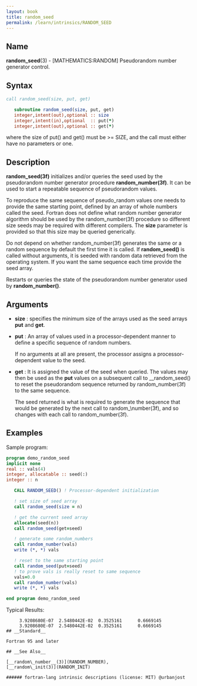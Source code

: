 ```yaml
---
layout: book
title: random_seed
permalink: /learn/intrinsics/RANDOM_SEED
---
```

## __Name__
__random\_seed__(3) - \[MATHEMATICS:RANDOM\] Pseudorandom number generator control.

## __Syntax__
```fortran
call random_seed(size, put, get)

   subroutine random_seed(size, put, get)
   integer,intent(out),optional :: size
   integer,intent(in),optional  :: put(*)
   integer,intent(out),optional :: get(*)
```
where the size of put() and get() must be >= SIZE, and the call must
either have no parameters or one.
## __Description__

__random\_seed(3f)__ initializes and/or queries the seed used by the
pseudorandom number generator procedure __random\_number(3f)__.  It can
be used to start a repeatable sequence of pseudorandom values.

To reproduce the same sequence of pseudo\_random values one needs to
provide the same starting point, defined by an array of whole numbers
called the seed. Fortran does not define what random number generator
algorithm should be used by the random\_number(3f) procedure so different
size seeds may be required with different compilers. The __size__
parameter is provided so that this size may be queried generically.

Do not depend on whether random\_number(3f) generates the same or a random
sequence by default the first time it is called. If __random\_seed()__
is called without arguments, it is seeded with random data retrieved
from the operating system. If you want the same sequence each time 
provide the seed array.

Restarts or queries the state of the pseudorandom number generator used
by __random\_number()__.

## __Arguments__

  - __size__
    : specifies the minimum size of the arrays used
      as the seed arrays __put__ and __get__.

  - __put__
    : An array of values used in a processor-dependent manner to define
    a specific sequence of random numbers.

    If no arguments at all  are present, the processor assigns a
    processor-dependent value to the seed.

  - __get__
    : It is assigned the value of the seed when queried.  The values
    may then be used as the __put__ values on a subsequent call to
    __random\_seed() to reset the pseudorandom sequence returned by
    random\_number(3f) to the same sequence.

    The seed returned is what is required to generate the sequence
    that would be generated by the next call to random_\number(3f),
    and so changes with each call to random\_number(3f).

## __Examples__

Sample program:

```fortran
program demo_random_seed
implicit none
real :: vals(4)
integer, allocatable :: seed(:)
integer :: n

   CALL RANDOM_SEED() ! Processor-dependent initialization

   ! set size of seed array
   call random_seed(size = n)

   ! get the current seed array
   allocate(seed(n))
   call random_seed(get=seed)

   ! generate some random_numbers
   call random_number(vals)
   write (*, *) vals

   ! reset to the same starting point
   call random_seed(put=seed)
   ! to prove vals is really reset to same sequence
   vals=0.0 
   call random_number(vals)
   write (*, *) vals

end program demo_random_seed
```
  Typical Results:
```text
     3.9208680E-07  2.5480442E-02  0.3525161      0.6669145    
     3.9208680E-07  2.5480442E-02  0.3525161      0.6669145    
## __Standard__

Fortran 95 and later

## __See Also__

[__random\_number__(3)](RANDOM_NUMBER),
[__random\_init(3)](RANDOM_INIT)

###### fortran-lang intrinsic descriptions (license: MIT) @urbanjost
